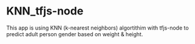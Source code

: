 # KNN_tfjs-node

This app is using KNN (k-nearest neighbors) algortithim with tfjs-node to predict adult person gender based on weight & height.

